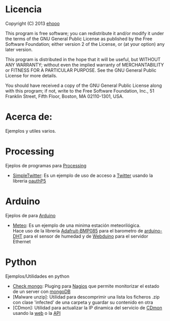 # Licencia
Copyright (C) 2013 [ehooo](https://github.com/ehooo)

This program is free software; you can redistribute it and/or
modify it under the terms of the GNU General Public License
as published by the Free Software Foundation; either version 2
of the License, or (at your option) any later version.

This program is distributed in the hope that it will be useful,
but WITHOUT ANY WARRANTY; without even the implied warranty of
MERCHANTABILITY or FITNESS FOR A PARTICULAR PURPOSE.  See the
GNU General Public License for more details.

You should have received a copy of the GNU General Public License
along with this program; if not, write to the Free Software
Foundation, Inc., 51 Franklin Street, Fifth Floor, Boston, MA  02110-1301, USA.

# Acerca de:
Ejemplos y utiles varios.

# Processing
Ejeplos de programas para [Processing](http://processing.org/)
 * [SimpleTwitter](processing/SimpleTwitter):
 Es un ejemplo de uso de acceso a [Twitter](https://dev.twitter.com/apps) usando la libreria [oauthP5](http://www.nytlabs.com/oauthp5/)

# Arduino
Ejeplos de para [Arduino](http://arduino.cc/)
 * [Meteo](arduino/Meteo):
 Es un ejemplo de una minima estación meteorilógica.<br/>
 Hace uso de la librería [Adafruit-BMP085](https://github.com/adafruit/Adafruit-BMP085-Library) para el barometro
 de [arduino-DHT](https://github.com/markruys/arduino-DHT) para el sensor de humedad y
 de [Webduino](https://github.com/sirleech/Webduino) para el servidor Ethernet

# Python
Ejemplos/Utilidades en python
* [Check mongo](python/check_mongo.py):
 Pluging para [Nagios](http://www.nagios.org/) que permite monitorizar el estado de un server con [mongoDB](http://www.mongodb.org/)
* [Malware unzip]:
 Utilidad para descomprimir una lista los ficheros .zip con clase 'infected' de una carpeta y guardar su contenido en otra
* [CDmon]:
 Utilidad para actualizar la IP dinamica del servicio de [CDmon](https://www.cdmon.com/) usando la [web](https://dinamico.cdmon.org) o la [API](https://support.cdmon.com/entries/24118056-API-de-actualizaci%C3%B3n-de-IP-del-DNS-gratis-din%C3%A1mico)
